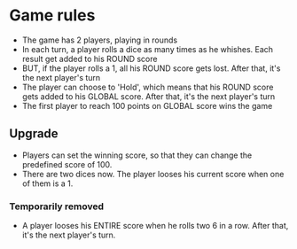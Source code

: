 # Game rules
- The game has 2 players, playing in rounds
- In each turn, a player rolls a dice as many times as he whishes. Each result get added to his ROUND score
- BUT, if the player rolls a 1, all his ROUND score gets lost. After that, it's the next player's turn
- The player can choose to 'Hold', which means that his ROUND score gets added to his GLOBAL score. After that, it's the next player's turn
- The first player to reach 100 points on GLOBAL score wins the game

## Upgrade
- Players can set the winning score, so that they can change the predefined score of 100.
- There are two dices now. The player looses his current score when one of them is a 1.


### Temporarily removed
- A player looses his ENTIRE score when he rolls two 6 in a row. After that, it's the next player's turn.
